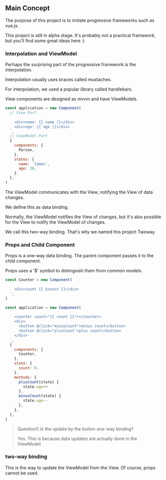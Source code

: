 ## Main Concept

The purpose of this project is to imitate progressive frameworks such as vue.js.

This project is still in alpha stage. It's probably not a practical framework, but you'll find some great ideas here :)

### Interpolation and ViewModel

Perhaps the surprising part of the progressive framework is the interpolation.

Interpolation usually uses braces called mustaches.

For interpolation, we used a popular library called handlebars.

View components are designed as mvvm and have ViewModels.

```javascript
const application = new Component(
  // View Part
  `
    <div>name: {{ name }}</div>
    <div>age: {{ age }}</div>
  `,
  // ViewModel Part
  {
    components: {
      Person,
    },
    states: {
      name: 'James',
      age: 26,
    },
  },
)
```

The ViewModel communicates with the View, notifying the View of data changes.

We define this as data binding.

Normally, the ViewModel notifies the View of changes, but it's also possible for the View to notify the ViewModel of changes.

We call this two-way binding. That's why we named this project Twoway.

### Props and Child Component

Props is a one-way data binding. The parent component passes it to the child component.

Props uses a '$' symbol to distinguish them from common models.

```javascript
const Counter = new Component(
  `
    <div>count {{ $count }}</div>
  `,
)

const application = new Component(
  `
    <counter count="{{ count }}"></counter>
    <div>
      <button @click="minusCount">minus count</button>
      <button @click="plusCount">plus count</button>
    </div>
  `,
  {
    components: {
      Counter,
    },
    state: {
      count: 0,
    },
    methods: {
      plusCount(state) {
        state.age++
      },
      minusCount(state) {
        state.age--
      },
    },
  },
)
```

> Question!) Is the update by the button one-way binding?
>
> Yes. This is because data updates are actually done in the ViewModel.

### two-way binding

This is the way to update the ViewModel from the View. Of course, props cannot be used.

```javascript

```
